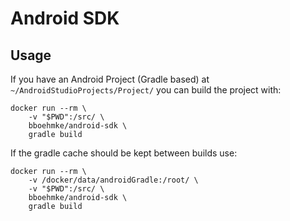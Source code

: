 Android SDK
===========

Usage
-----

If you have an Android Project (Gradle based) at 
```~/AndroidStudioProjects/Project/``` you can build the project with:

```
docker run --rm \
    -v "$PWD":/src/ \
    bboehmke/android-sdk \
    gradle build
```

If the gradle cache should be kept between builds use:
```
docker run --rm \
    -v /docker/data/androidGradle:/root/ \
    -v "$PWD":/src/ \
    bboehmke/android-sdk \
    gradle build
```
